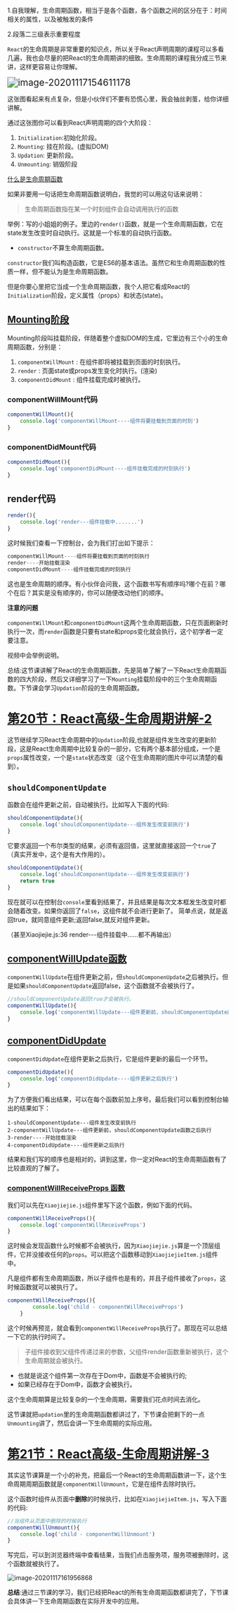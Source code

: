 1.自我理解，生命周期函数，相当于是各个函数，各个函数之间的区分在于：时间相关的属性，以及被触发的条件

2.段落二三级表示重要程度



`React`的生命周期是非常重要的知识点，所以关于React声明周期的课程可以多看几遍，我也会尽量的把React的生命周期讲的细致。生命周期的课程我分成三节来讲，这样更容易让你理解。

<img src="19React生命周期函数讲解.assets/image-20201117154611178.png" alt="image-20201117154611178" style="zoom:150%;" />

这张图看起来有点复杂，但是小伙伴们不要有恐慌心里，我会抽丝剥茧，给你详细讲解。

通过这张图你可以看到React声明周期的四个大阶段：

1. `Initialization`:初始化阶段。
2. `Mounting`: 挂在阶段。(虚拟DOM)
3. `Updation`: 更新阶段。
4. `Unmounting`: 销毁阶段

[什么是生命周期函数](http://www.jspang.com/detailed?id=46#toc370)

如果非要用一句话把生命周期函数说明白，我觉的可以用这句话来说明：

> 生命周期函数指在某一个时刻组件会自动调用执行的函数

举例：写的小姐姐的例子。里边的`render()`函数，就是一个生命周期函数，它在state发生改变时自动执行。这就是一个标准的自动执行函数。

- `constructor`不算生命周期函数。

`constructor`我们叫构造函数，它是ES6的基本语法。虽然它和生命周期函数的性质一样，但不能认为是生命周期函数。

但是你要心里把它当成一个生命周期函数，我个人把它看成React的`Initialization`阶段，定义属性（props）和状态(state)。

## [Mounting阶段](http://www.jspang.com/detailed?id=46#toc371)

Mounting阶段叫挂载阶段，伴随着整个虚拟DOM的生成，它里边有三个小的生命周期函数，分别是：

1. `componentWillMount` : 在组件即将被挂载到页面的时刻执行。
2. `render` : 页面state或props发生变化时执行。(渲染)
3. `componentDidMount` : 组件挂载完成时被执行。

### **componentWillMount**代码

```js
componentWillMount(){
    console.log('componentWillMount----组件将要挂载到页面的时刻')
}
```

### **componentDidMount**代码

```js
componentDidMount(){
    console.log('componentDidMount----组件挂载完成的时刻执行')
}
```

## **render**代码

```js
render(){
    console.log('render---组件挂载中.......')
}
```

这时候我们查看一下控制台，会为我们打出如下提示：

```s
componentWillMount----组件将要挂载到页面的时刻执行
render----开始挂载渲染
componentDidMount----组件挂载完成的时刻执行
```

这也是生命周期的顺序。有小伙伴会问我，这个函数书写有顺序吗?哪个在前？哪个在后？其实是没有顺序的，你可以随便改动他们的顺序。

**注意的问题**

`componentWillMount`和`componentDidMount`这两个生命周期函数，只在页面刷新时执行一次，而`render`函数是只要有state和props变化就会执行，这个初学者一定要注意。

视频中会举例说明。

总结:这节课讲解了React的生命周期函数，先是简单了解了一下React生命周期函数的四大阶段，然后又详细学习了一下`Mounting`挂载阶段中的三个生命周期函数。下节课会学习`Updation`阶段的生命周期函数。

# [第20节：React高级-生命周期讲解-2](http://www.jspang.com/detailed?id=46#toc272)

这节继续学习React生命周期中的`Updation`阶段,也就是组件发生改变的更新阶段，这是React生命周期中比较复杂的一部分，它有两个基本部分组成，一个是`props`属性改变，一个是`state`状态改变（这个在生命周期的图片中可以清楚的看到）。

## **`shouldComponentUpdate`**

函数会在组件更新之前，自动被执行。比如写入下面的代码:

```javascript
shouldComponentUpdate(){
    console.log('shouldComponentUpdate---组件发生改变前执行')
}
```

它要求返回一个布尔类型的结果，必须有返回值，这里就直接返回一个`true`了（真实开发中，这个是有大作用的）。

```javascript
shouldComponentUpdate(){
    console.log('shouldComponentUpdate---组件发生改变前执行')
    return true
}
```

现在就可以在控制台`console`里看到结果了，并且结果是每次文本框发生改变时都会随着改变。如果你返回了`false`，这组件就不会进行更新了。 简单点说，就是返回true，就同意组件更新;返回false,就反对组件更新。

（甚至Xiaojiejie.js:36 render---组件挂载中......都不再输出）

## [componentWillUpdate函数](http://www.jspang.com/detailed?id=46#toc374)

`componentWillUpdate`在组件更新之前，但`shouldComponenUpdate`之后被执行。但是如果`shouldComponentUpdate`返回false，这个函数就不会被执行了。

```javascript
//shouldComponentUpdate返回true才会被执行。
componentWillUpdate(){
    console.log('componentWillUpdate---组件更新前，shouldComponentUpdate函数之后执行')
}
```

## [componentDidUpdate](http://www.jspang.com/detailed?id=46#toc375)

`componentDidUpdate`在组件更新之后执行，它是组件更新的最后一个环节。

```javascript
componentDidUpdate(){
    console.log('componentDidUpdate----组件更新之后执行')
}
```

为了方便我们看出结果，可以在每个函数前加上序号。最后我们可以看到控制台输出的结果如下：

```
1-shouldComponentUpdate---组件发生改变前执行
2-componentWillUpdate---组件更新前，shouldComponentUpdate函数之后执行
3-render----开始挂载渲染
4-componentDidUpdate----组件更新之后执行
```

结果和我们写的顺序也是相对的，讲到这里，你一定对React的生命周期函数有了比较直观的了解了。

### [componentWillReceiveProps 函数](http://www.jspang.com/detailed?id=46#toc376)

我们可以先在`Xiaojiejie.js`组件里写下这个函数，例如下面的代码。

```javascript
componentWillReceiveProps(){
    console.log('componentWillReceiveProps')
}
```

这时候会发现函数什么时候都不会被执行，因为`Xiaojiejie.js`算是一个顶层组件，它并没接收任何的`props`。可以把这个函数移动到`XiaojiejieItem.js`组件中。

凡是组件都有生命周期函数，所以子组件也是有的，并且子组件接收了`props`，这时候函数就可以被执行了。

```javascript
componentWillReceiveProps(){
        console.log('child - componentWillReceiveProps')
    }
```

这个时候再预览，就会看到`componentWillReceiveProps`执行了。那现在可以总结一下它的执行时间了。

> 子组件接收到父组件传递过来的参数，父组件render函数重新被执行，这个生命周期就会被执行。

- 也就是说这个组件第一次存在于Dom中，函数是不会被执行的;
- 如果已经存在于Dom中，函数才会被执行。

这个生命周期算是比较复杂的一个生命周期，需要我们花点时间去消化。

这节课就把`updation`里的生命周期函数都讲过了，下节课会把剩下的一点`Unmounting`讲了，然后会讲一下生命周期的实际应用。

# [第21节：React高级-生命周期讲解-3](http://www.jspang.com/detailed?id=46#toc277)

其实这节课算是一个小的补充，把最后一个React的生命周期函数讲一下，这个生命周期周期函数就是`componentWillUnmount`，它是在组件去除时执行。

这个函数时组件从页面中**删除**的时候执行，比如在`XiaojiejieItem.js`，写入下面的代码:

```javascript
//当组件从页面中删除的时候执行
componentWillUnmount(){
    console.log('child - componentWillUnmount')
}
```

写完后，可以到浏览器终端中查看结果，当我们点击服务项，服务项被删除时，这个函数就被执行了。

![image-20201117161956868](19React生命周期函数讲解.assets/image-20201117161956868.png)

**总结**:通过三节课的学习，我们已经把React的所有生命周期函数都讲完了，下节课会具体讲一下生命周期函数在实际开发中的应用。